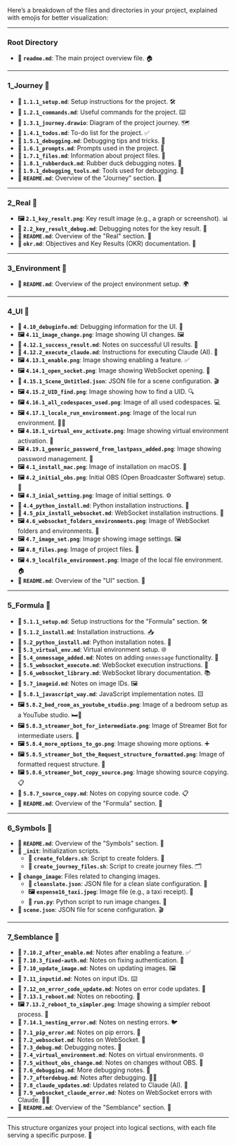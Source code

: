 Here’s a breakdown of the files and directories in your project, explained with emojis for better visualization:

---

### **Root Directory**
- **📄 `readme.md`**: The main project overview file. 🏠

---

### **1_Journey** 📂
- **📄 `1.1.1_setup.md`**: Setup instructions for the project. 🛠️
- **📄 `1.2.1_commands.md`**: Useful commands for the project. ⌨️
- **📄 `1.3.1_journey.drawio`**: Diagram of the project journey. 🗺️
- **📄 `1.4.1_todos.md`**: To-do list for the project. ✅
- **📄 `1.5.1_debugging.md`**: Debugging tips and tricks. 🐛
- **📄 `1.6.1_prompts.md`**: Prompts used in the project. 💬
- **📄 `1.7.1_files.md`**: Information about project files. 📂
- **📄 `1.8.1_rubberduck.md`**: Rubber duck debugging notes. 🦆
- **📄 `1.9.1_debugging_tools.md`**: Tools used for debugging. 🔧
- **📄 `README.md`**: Overview of the "Journey" section. 📖

---

### **2_Real** 📂
- **🖼️ `2.1_key_result.png`**: Key result image (e.g., a graph or screenshot). 📊
- **📄 `2.2_key_result_debug.md`**: Debugging notes for the key result. 🐞
- **📄 `README.md`**: Overview of the "Real" section. 📖
- **📄 `okr.md`**: Objectives and Key Results (OKR) documentation. 🎯

---

### **3_Environment** 📂
- **📄 `README.md`**: Overview of the project environment setup. 🌍

---

### **4_UI** 📂
- **📄 `4.10_debuginfo.md`**: Debugging information for the UI. 🐛
- **🖼️ `4.11_image_change.png`**: Image showing UI changes. 🖼️
- **📄 `4.12.1_success_result.md`**: Notes on successful UI results. 🎉
- **📄 `4.12.2_execute_claude.md`**: Instructions for executing Claude (AI). 🤖
- **🖼️ `4.13.1_enable.png`**: Image showing enabling a feature. ✅
- **🖼️ `4.14.1_open_socket.png`**: Image showing WebSocket opening. 🔌
- **📄 `4.15.1_Scene_Untitled.json`**: JSON file for a scene configuration. 🎬
- **🖼️ `4.15.2_UID_find.png`**: Image showing how to find a UID. 🔍
- **🖼️ `4.16.1_all_codespaces_used.png`**: Image of all used codespaces. 💻
- **🖼️ `4.17.1_locale_run_environment.png`**: Image of the local run environment. 🏃‍♂️
- **🖼️ `4.18.1_virtual_env_activate.png`**: Image showing virtual environment activation. 🐍
- **🖼️ `4.19.1_generic_password_from_lastpass_added.png`**: Image showing password management. 🔑
- **🖼️ `4.1_install_mac.png`**: Image of installation on macOS. 🍏
- **🖼️ `4.2_initial_obs.png`**: Initial OBS (Open Broadcaster Software) setup. 🎥
- **🖼️ `4.3_inial_setting.png`**: Image of initial settings. ⚙️
- **📄 `4.4_python_install.md`**: Python installation instructions. 🐍
- **📄 `4.5_pix_install_websocket.md`**: WebSocket installation instructions. 🔌
- **🖼️ `4.6_websocket_folders_environments.png`**: Image of WebSocket folders and environments. 📂
- **🖼️ `4.7_image_set.png`**: Image showing image settings. 🖼️
- **🖼️ `4.8_files.png`**: Image of project files. 📂
- **🖼️ `4.9_localfile_environment.png`**: Image of the local file environment. 🏠
- **📄 `README.md`**: Overview of the "UI" section. 📖

---

### **5_Formula** 📂
- **📄 `5.1.1_setup.md`**: Setup instructions for the "Formula" section. 🛠️
- **📄 `5.1.2_install.md`**: Installation instructions. 📥
- **📄 `5.2_python_install.md`**: Python installation notes. 🐍
- **📄 `5.3_virtual_env.md`**: Virtual environment setup. 🌐
- **📄 `5.4_onmessage_added.md`**: Notes on adding `onmessage` functionality. 💬
- **📄 `5.5_websocket_execute.md`**: WebSocket execution instructions. 🔌
- **📄 `5.6_websocket_library.md`**: WebSocket library documentation. 📚
- **📄 `5.7_imageid.md`**: Notes on image IDs. 🖼️
- **📄 `5.8.1_javascript_way.md`**: JavaScript implementation notes. 🟨
- **🖼️ `5.8.2_bed_room_as_youtube_studio.png`**: Image of a bedroom setup as a YouTube studio. 🛏️🎥
- **🖼️ `5.8.3_streamer_bot_for_intermediate.png`**: Image of Streamer Bot for intermediate users. 🤖
- **🖼️ `5.8.4_more_options_to_go.png`**: Image showing more options. ➕
- **🖼️ `5.8.5_streamer_bot_the_Request_structure_formatted.png`**: Image of formatted request structure. 📄
- **🖼️ `5.8.6_streamer_bot_copy_source.png`**: Image showing source copying. 📋
- **📄 `5.8.7_source_copy.md`**: Notes on copying source code. 📋
- **📄 `README.md`**: Overview of the "Formula" section. 📖

---

### **6_Symbols** 📂
- **📄 `README.md`**: Overview of the "Symbols" section. 📖
- **📂 `_init`**: Initialization scripts.
  - **📄 `create_folders.sh`**: Script to create folders. 📂
  - **📄 `create_journey_files.sh`**: Script to create journey files. 🗂️
- **📂 `change_image`**: Files related to changing images.
  - **📄 `cleanslate.json`**: JSON file for a clean slate configuration. 🧼
  - **🖼️ `expense16_taxi.jpeg`**: Image file (e.g., a taxi receipt). 🚖
  - **📄 `run.py`**: Python script to run image changes. 🐍
- **📄 `scene.json`**: JSON file for scene configuration. 🎬

---

### **7_Semblance** 📂
- **📄 `7.10.2_after_enable.md`**: Notes after enabling a feature. ✅
- **📄 `7.10.3_fixed-auth.md`**: Notes on fixing authentication. 🔐
- **📄 `7.10_update_image.md`**: Notes on updating images. 🖼️
- **📄 `7.11_inputid.md`**: Notes on input IDs. ⌨️
- **📄 `7.12_on_error_code_update.md`**: Notes on error code updates. 🚨
- **📄 `7.13.1_reboot.md`**: Notes on rebooting. 🔄
- **🖼️ `7.13.2_reboot_to_simpler.png`**: Image showing a simpler reboot process. 🔄
- **📄 `7.14.1_nesting_error.md`**: Notes on nesting errors. 🐦
- **📄 `7.1_pip_error.md`**: Notes on pip errors. 🐍
- **📄 `7.2_websocket.md`**: Notes on WebSocket. 🔌
- **📄 `7.3_debug.md`**: Debugging notes. 🐛
- **📄 `7.4_virtual_environment.md`**: Notes on virtual environments. 🌐
- **📄 `7.5_without_obs_change.md`**: Notes on changes without OBS. 🎥
- **📄 `7.6_debugging.md`**: More debugging notes. 🐛
- **📄 `7.7_afterdebug.md`**: Notes after debugging. 🐛✅
- **📄 `7.8_claude_updates.md`**: Updates related to Claude (AI). 🤖
- **📄 `7.9_websocket_claude_error.md`**: Notes on WebSocket errors with Claude. 🔌🤖
- **📄 `README.md`**: Overview of the "Semblance" section. 📖

---

This structure organizes your project into logical sections, with each file serving a specific purpose. 🚀